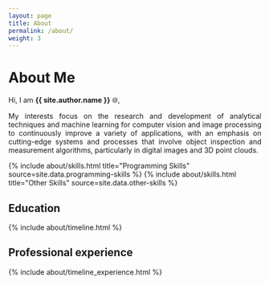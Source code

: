 ```yaml
---
layout: page
title: About
permalink: /about/
weight: 3
---
```


# **About Me**

Hi, I am **{{ site.author.name }}** :globe_with_meridians:,<br>

<p style="text-align: justify;">
My interests focus on the research and development of analytical techniques and machine learning for computer vision and image processing to continuously improve a variety of applications, with an emphasis on cutting-edge systems and processes that involve object inspection and measurement algorithms, particularly in digital images and 3D point clouds.
</p>

<div class="row">
{% include about/skills.html title="Programming Skills" source=site.data.programming-skills %}
{% include about/skills.html title="Other Skills" source=site.data.other-skills %}
</div>


## **Education**
<div class="row">
{% include about/timeline.html %}
</div>

## **Professional experience**
<div class="row">
{% include about/timeline_experience.html %}
</div>

